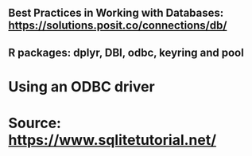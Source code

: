 ##  Best Practices in Working with Databases:  https://solutions.posit.co/connections/db/
##  R packages: dplyr, DBI, odbc, keyring and pool
# Using an ODBC driver
#
#


# Source: https://www.sqlitetutorial.net/


